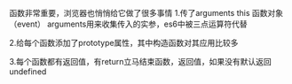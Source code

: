 函数非常重要，浏览器也悄悄给它做了很多事情
1.传了arguments    this    函数对象 （event）
    arguments用来收集传入的实参，es6中被三点运算符代替


2.给每个函数添加了prototype属性，其中构造函数对其应用比较多

3.每个函数都有返回值，有return立马结束函数，返回值，如果没有默认返回undefined